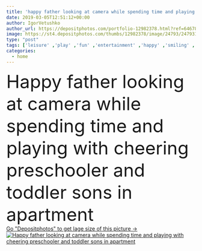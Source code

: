 ```yaml
---
title: 'happy father looking at camera while spending time and playing with cheering preschooler and toddler sons in apartment'
date: 2019-03-05T12:51:12+00:00
author: IgorVetushko
author_url: https://depositphotos.com/portfolio-12982378.html?ref=64678756
image: https://st4.depositphotos.com/thumbs/12982378/image/24793/247931792/api_thumb_450.jpg?forcejpeg=true
type: "post"
tags: ['leisure' ,'play' ,'fun' ,'entertainment' ,'happy' ,'smiling' ,'people' ,'cheering' ,'cute' ,'caucasian' ,'smile' ,'boys' ,'family' ,'male' ,'man' ,'childhood' ,'children' ,'kids' ,'toy' ,'adorable' ,'interior' ,'home' ,'playing' ,'together' ,'togetherness' ,'preschooler' ,'indoors' ,'toddler' ,'apartment' ,'handsome' ,'parent' ,'excited' ,'sofa' ,'excitement' ,'dad' ,'father' ,'couch' ,'brothers' ,'cheer' ,'siblings' ,'parenthood' ,'fatherhood' ,'sons' ,'daddy' ,'looking at camera' ,'toy car' ,'spending time' ,'hands in air' ]
categories: 
  - home
---
```

<div aling="center">
            <font size="60"> Happy father looking at camera while spending time and playing with cheering preschooler and toddler sons in apartment</font>   
</div>
<div>
    <a href='https://st4.depositphotos.com/thumbs/12982378/image/24793/247931792/api_thumb_450.jpg?forcejpeg=true?ref=64678756' target=_blank > Go "Depositphotos" to get lage size of this picture ->
        <img href='https://st4.depositphotos.com/thumbs/12982378/image/24793/247931792/api_thumb_450.jpg?forcejpeg=true?ref=64678756' src='https://st4.depositphotos.com/12982378/24793/i/950/depositphotos_247931792-stock-photo-happy-father-looking-camera-while.jpg?forcejpeg=true' alt='Happy father looking at camera while spending time and playing with cheering preschooler and toddler sons in apartment' >
    </a>
</div>
